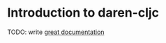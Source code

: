 # Introduction to daren-cljc

TODO: write [great documentation](http://jacobian.org/writing/what-to-write/)

